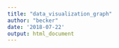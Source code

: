 ```yaml
---
title: "data_visualization_graph"
author: "becker"
date: '2018-07-22'
output: html_document
---
```














































